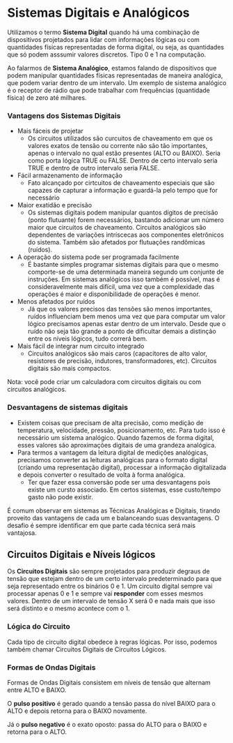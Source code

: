 # Sistemas Digitais e Analógicos

Utilizamos o termo **Sistema Digital** quando há uma combinação de dispositivos projetados para lidar com informações lógicas ou com quantidades físicas representadas de forma digital, ou seja, as quantidades que só podem asssumir valores discretos. Tipo 0 e 1 na computação.

Ao falarmos de **Sistema Analógico**, estamos falando de dispositivos que podem manipular quantidades físicas representadas de maneira analógica, que podem variar dentro de um intervalo. Um exemplo de sistema analógico é o receptor de rádio que pode trabalhar com frequências (quantidade física) de zero até milhares.

### Vantagens dos Sistemas Digitais

- Mais fáceis de projetar
    - Os circuitos utilizados são curcuitos de chaveamento em que os valores exatos de tensão ou corrente não são tão importantes, apenas o intervalo no qual estão presentes (ALTO ou BAIXO). Seria como porta lógica TRUE ou FALSE. Dentro de certo intervalo seria TRUE e dentro de outro intervalo seria FALSE.
- Fácil armazenamento de informação
    - Fato alcançado por cirtcuitos de chaveamento especiais que são capazes de capturar a informação e guardá-la pelo tempo que for necessário
- Maior exatidão e precisão
    - Os sistemas digitais podem manipular quantos dígitos de precisão (ponto flutuante) forem necessários, bastando adicionar um número maior que circuitos de chaveamento. Circuitos analógicos são dependentes de variações intríscecas aos componentes eletrônicos do sistema. Também são afetados por flutuações randômicas (ruídos).
- A operação do sistema pode ser programada facilmente
    - É bastante simples programar sistemas digitais para que o mesmo comporte-se de uma determinada maneira segundo um conjunte de instruções. Em sistemas analógicos isso também é possível, mas é consideravelmente mais difícil, uma vez que a complexidade das operações é maior e disponibilidade de operações é menor.
- Menos afetados por ruídos
    - Já que os valores precisos das tensões são menos importantes, ruídos influenciam bem menos uma vez que para computar um valor lógico precisamos apenas estar dentro de um intervalo. Desde que o ruído não seja tão grande a ponto de dificultar demais a distinção entre os níveis lógicos, tudo correrá bem.
- Mais fácil de integrar num circuito integrado
    - Circuitos analógicos são mais caros (capacitores de alto valor, resistores de precisão, indutores, transformadores, etc). Circuitos digitais são mais compactos.

Nota: você pode criar um calculadora com circuitos digitais ou com circuitos analógicos.

### Desvantagens de sistemas digitais

- Existem coisas que precisam de alta precisão, como medição de temperatura, velocidade, pressão, posicionamento, etc. Para tudo isso é necessário um sistema analógico. Quando fazemos de forma digital, esses valores são aproximações digitais de uma grandeza analógica.
- Para termos a vantagem da leitura digital de medições analógicas, precisamos converter as leituras analógicas para o formato digital (criando uma representação digital), processar a informação digitalizada e depois converter o resultado de volta à forma analógica.
    - Ter que fazer essa conversão pode ser uma desvantagens pois existe um cursto associado. Em certos sistemas, esse custo/tempo gasto não pode existir.

É comum observar em sistemas as Técnicas Analógicas e Digitais, tirando proveito das vantagens de cada um e balanceando suas desvantagens. O desafio é sempre identificar em que parte cada técnica será mais vantajosa.

## Circuitos Digitais e Níveis lógicos

Os **Circuitos Digitais** são sempre projetados para produzir degraus de tensão que estejam dentro de um certo intervalo predeterminado para que seja representado entre os binários 0 e 1. Um circuito digital sempre vai processar apenas 0 e 1 e sempre vai **responder** com esses mesmos valores. Dentro de um intervalo de tensão X será 0 e nada mais que isso será distinto e o mesmo acontece com o 1.

### Lógica do Circuito

Cada tipo de circuito digital obedece à regras lógicas. Por isso, podemos também chamar Circuitos Digitais de Circuitos Lógicos.

### Formas de Ondas Digitais

Formas de Ondas Digitais consistem em níveis de tensão que alternam entre ALTO e BAIXO.

O **pulso positivo** é gerado quando a tensão passa do nível BAIXO para o ALTO e depois retorna para o BAIXO novamente.

Já o **pulso negativo** é o exato oposto: passa do ALTO para o BAIXO e retorna para o ALTO.
